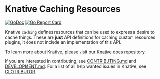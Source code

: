 # Knative Caching Resources

[![GoDoc](https://godoc.org/github.com/knative/caching?status.svg)](https://godoc.org/github.com/knative/caching)
[![Go Report Card](https://goreportcard.com/badge/knative/caching)](https://goreportcard.com/report/knative/caching)

Knative `caching` defines resources that can be used to express a desire to
cache things. These are **just** API definitions for caching custom resources
plugins, it does not include an implementation of this API.

To learn more about Knative, please visit our
[Knative docs](https://github.com/knative/docs) repository.

If you are interested in contributing, see [CONTRIBUTING.md](./CONTRIBUTING.md)
and [DEVELOPMENT.md](./DEVELOPMENT.md). For a list of all help wanted issues in Knative,
see [CLOTRIBUTOR](https://clotributor.dev/search?project=knative&page=1).
